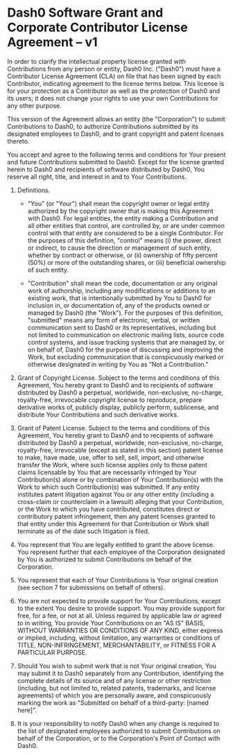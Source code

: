 # Dash0 Software Grant and Corporate Contributor License Agreement – v1

In order to clarify the intellectual property license granted with Contributions from any person or entity, Dash0 Inc. ("Dash0") must have a Contributor License Agreement (CLA) on file that has been signed by each Contributor, indicating agreement to the license terms below. This license is for your protection as a Contributor as well as the protection of Dash0 and its users; it does not change your rights to use your own Contributions for any other purpose.

This version of the Agreement allows an entity (the "Corporation") to submit Contributions to Dash0, to authorize Contributions submitted by its designated employees to Dash0, and to grant copyright and patent licenses thereto.

You accept and agree to the following terms and conditions for Your present and future Contributions submitted to Dash0. Except for the license granted herein to Dash0 and recipients of software distributed by Dash0, You reserve all right, title, and interest in and to Your Contributions.

1. Definitions.

    - "You" (or "Your") shall mean the copyright owner or legal entity authorized by the copyright owner that is making this Agreement with Dash0. For legal entities, the entity making a Contribution and all other entities that control, are controlled by, or are under common control with that entity are considered to be a single Contributor. For the purposes of this definition, "control" means (i) the power, direct or indirect, to cause the direction or management of such entity, whether by contract or otherwise, or (ii) ownership of fifty percent (50%) or more of the outstanding shares, or (iii) beneficial ownership of such entity.

    - "Contribution" shall mean the code, documentation or any original work of authorship, including any modifications or additions to an existing work, that is intentionally submitted by You to Dash0 for inclusion in, or documentation of, any of the products owned or managed by Dash0 (the "Work"). For the purposes of this definition, "submitted" means any form of electronic, verbal, or written communication sent to Dash0 or its representatives, including but not limited to communication on electronic mailing lists, source code control systems, and issue tracking systems that are managed by, or on behalf of, Dash0 for the purpose of discussing and improving the Work, but excluding communication that is conspicuously marked or otherwise designated in writing by You as "Not a Contribution."

2. Grant of Copyright License. Subject to the terms and conditions of this Agreement, You hereby grant to Dash0 and to recipients of software distributed by Dash0 a perpetual, worldwide, non-exclusive, no-charge, royalty-free, irrevocable copyright license to reproduce, prepare derivative works of, publicly display, publicly perform, sublicense, and distribute Your Contributions and such derivative works.

3. Grant of Patent License. Subject to the terms and conditions of this Agreement, You hereby grant to Dash0 and to recipients of software distributed by Dash0 a perpetual, worldwide, non-exclusive, no-charge, royalty-free, irrevocable (except as stated in this section) patent license to make, have made, use, offer to sell, sell, import, and otherwise transfer the Work, where such license applies only to those patent claims licensable by You that are necessarily infringed by Your Contribution(s) alone or by combination of Your Contribution(s) with the Work to which such Contribution(s) was submitted. If any entity institutes patent litigation against You or any other entity (including a cross-claim or counterclaim in a lawsuit) alleging that your Contribution, or the Work to which you have contributed, constitutes direct or contributory patent infringement, then any patent licenses granted to that entity under this Agreement for that Contribution or Work shall terminate as of the date such litigation is filed.

4. You represent that You are legally entitled to grant the above license. You represent further that each employee of the Corporation designated by You is authorized to submit Contributions on behalf of the Corporation.

5. You represent that each of Your Contributions is Your original creation (see section 7 for submissions on behalf of others).

6. You are not expected to provide support for Your Contributions, except to the extent You desire to provide support. You may provide support for free, for a fee, or not at all. Unless required by applicable law or agreed to in writing, You provide Your Contributions on an "AS IS" BASIS, WITHOUT WARRANTIES OR CONDITIONS OF ANY KIND, either express or implied, including, without limitation, any warranties or conditions of TITLE, NON-INFRINGEMENT, MERCHANTABILITY, or FITNESS FOR A PARTICULAR PURPOSE.

7. Should You wish to submit work that is not Your original creation, You may submit it to Dash0 separately from any Contribution, identifying the complete details of its source and of any license or other restriction (including, but not limited to, related patents, trademarks, and license agreements) of which you are personally aware, and conspicuously marking the work as "Submitted on behalf of a third-party: [named here]".

8. It is your responsibility to notify Dash0 when any change is required to the list of designated employees authorized to submit Contributions on behalf of the Corporation, or to the Corporation's Point of Contact with Dash0.